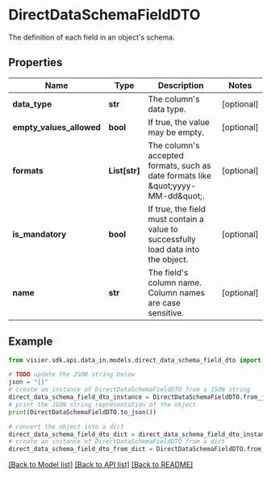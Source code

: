 # DirectDataSchemaFieldDTO

The definition of each field in an object's schema.

## Properties

Name | Type | Description | Notes
------------ | ------------- | ------------- | -------------
**data_type** | **str** | The column&#39;s data type. | [optional] 
**empty_values_allowed** | **bool** | If true, the value may be empty. | [optional] 
**formats** | **List[str]** | The column&#39;s accepted formats, such as date formats like \&quot;yyyy-MM-dd\&quot;. | [optional] 
**is_mandatory** | **bool** | If true, the field must contain a value to successfully load data into the object. | [optional] 
**name** | **str** | The field&#39;s column name. Column names are case sensitive. | [optional] 

## Example

```python
from visier.sdk.api.data_in.models.direct_data_schema_field_dto import DirectDataSchemaFieldDTO

# TODO update the JSON string below
json = "{}"
# create an instance of DirectDataSchemaFieldDTO from a JSON string
direct_data_schema_field_dto_instance = DirectDataSchemaFieldDTO.from_json(json)
# print the JSON string representation of the object
print(DirectDataSchemaFieldDTO.to_json())

# convert the object into a dict
direct_data_schema_field_dto_dict = direct_data_schema_field_dto_instance.to_dict()
# create an instance of DirectDataSchemaFieldDTO from a dict
direct_data_schema_field_dto_from_dict = DirectDataSchemaFieldDTO.from_dict(direct_data_schema_field_dto_dict)
```
[[Back to Model list]](../README.md#documentation-for-models) [[Back to API list]](../README.md#documentation-for-api-endpoints) [[Back to README]](../README.md)


